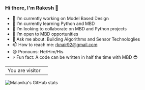 ### Hi there, I'm Rakesh 👋



- 🔭 I’m currently working on Model Based Design
- 🌱 I’m currently learning Python and MBD
- 👯 I’m looking to collaborate on MBD and Python projects
- 🤔 I’m open to MBD opportunities 
- 💬 Ask me about: Building Algorithms and Sensor Technologlies
- 📫 How to reach me: rknair92@gmail.com
- 😄 Pronouns: He/Him/His
- ⚡ Fun fact: A code can be written in half the time with MBD 😎


<table>
  <tr>
    <td>You are visitor</td>
    <td><img src="https://profile-counter.glitch.me/rknair92/count.svg" alt="" /></td>
  </tr>
</table>

![Malavika's GitHub stats](https://github-readme-stats.vercel.app/api?username=rknair92&hide=contribs,prs)
